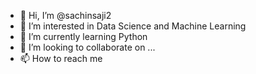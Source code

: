 - 👋 Hi, I’m @sachinsaji2
- 👀 I’m interested in Data Science and Machine Learning
- 🌱 I’m currently learning Python
- 💞️ I’m looking to collaborate on ...
- 📫 How to reach me 

<!---
sachinsaji2/sachinsaji2 is a ✨ special ✨ repository because its `README.md` (this file) appears on your GitHub profile.
You can click the Preview link to take a look at your changes.
--->

